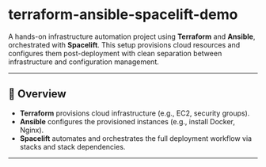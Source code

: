 # terraform-ansible-spacelift-demo

A hands-on infrastructure automation project using **Terraform** and **Ansible**, orchestrated with **Spacelift**. This setup provisions cloud resources and configures them post-deployment with clean separation between infrastructure and configuration management.

---

## 🚀 Overview

- **Terraform** provisions cloud infrastructure (e.g., EC2, security groups).
- **Ansible** configures the provisioned instances (e.g., install Docker, Nginx).
- **Spacelift** automates and orchestrates the full deployment workflow via stacks and stack dependencies.

---
